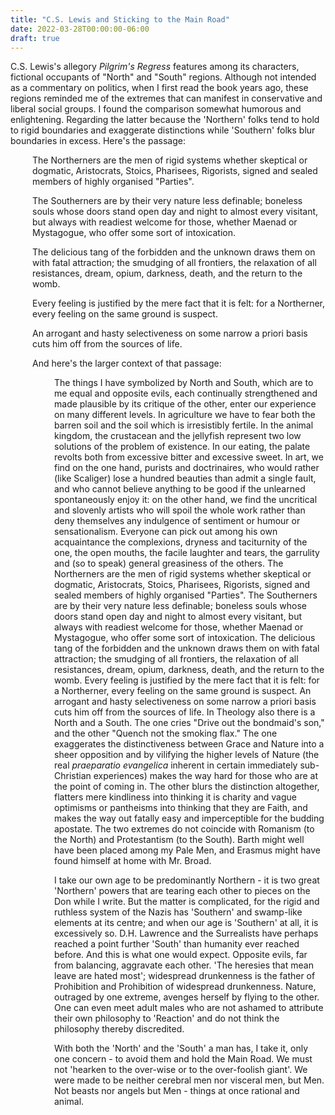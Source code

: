 ```yaml
---
title: "C.S. Lewis and Sticking to the Main Road"
date: 2022-03-28T00:00:00-06:00
draft: true
---
```


C.S. Lewis's allegory <em>Pilgrim's Regress</em> features among its characters, fictional occupants of "North" and "South" regions. Although not intended as a commentary on politics, when I first read the book years ago, these regions reminded me of the extremes that can manifest in conservative and liberal social groups. I found the comparison somewhat humorous and enlightening. Regarding the latter because the 'Northern' folks tend to hold to rigid boundaries and exaggerate distinctions while 'Southern' folks blur boundaries in excess. Here's the passage:

<div style="padding-left: 2.5em;"><p>The Northerners are the men of rigid systems whether skeptical or dogmatic, Aristocrats, Stoics, Pharisees, Rigorists, signed and sealed members of highly organised "Parties".</p>

<p>The Southerners are by their very nature less definable; boneless souls whose doors stand open day and night to almost every visitant, but always with readiest welcome for those, whether Maenad or Mystagogue, who offer some sort of intoxication.</p>  

<p>The delicious tang of the forbidden and the unknown draws them on with fatal attraction; the smudging of all frontiers, the relaxation of all resistances, dream, opium, darkness, death, and the return to the womb.</p>

<p>Every feeling is justified by the mere fact that it is felt: for a Northerner, every feeling on the same ground is suspect.</p>

<p>An arrogant and hasty selectiveness on some narrow a priori basis cuts him off from the sources of life.</p>
  
  
And here's the larger context of that passage: 


<div style="padding-left: 2.5em;"><p>The things I have symbolized by North and South, which are to me equal and opposite evils, each continually strengthened and made plausible by its critique of the other, enter our experience on many different levels. In agriculture we have to fear both the barren soil and the soil which is irresistibly fertile. In the animal kingdom, the crustacean and the jellyfish represent two low solutions of the problem of existence. In our eating, the palate revolts both from excessive bitter and excessive sweet. In art, we find on the one hand, purists and doctrinaires, who would rather (like Scaliger) lose a hundred beauties than admit a single fault, and who cannot believe anything to be good if the unlearned spontaneously enjoy it:  on the other hand, we find the uncritical and slovenly artists who will spoil the whole work rather than deny themselves any indulgence of sentiment or humour or sensationalism. Everyone can pick out among his own acquaintance the complexions, dryness and taciturnity of the one, the open mouths, the facile laughter and tears, the garrulity and (so to speak) general greasiness of the others. The Northerners are the men of rigid systems whether skeptical or dogmatic, Aristocrats, Stoics, Pharisees, Rigorists, signed and sealed members of highly organised "Parties". The Southerners are by their very nature less definable; boneless souls whose doors stand open day and night to almost every visitant, but always with readiest welcome for those, whether Maenad or Mystagogue, who offer some sort of intoxication. The delicious tang of the forbidden and the unknown draws them on with fatal attraction; the smudging of all frontiers, the relaxation of all resistances, dream, opium, darkness, death, and the return to the womb. Every feeling is justified by the mere fact that it is felt:  for a Northerner, every feeling on the same ground is suspect. An arrogant and hasty selectiveness on some narrow a priori basis cuts him off from the sources of life.  In Theology also there is a North and a South.  The one cries "Drive out the bondmaid's son," and the other "Quench not the smoking flax." The one exaggerates the distinctiveness between Grace and Nature into a sheer opposition and by vilifying the higher levels of Nature (the real <em>praeparatio evangelica</em> inherent in certain immediately sub-Christian experiences) makes the way hard for those who are at the point of coming in. The other blurs the distinction altogether, flatters mere kindliness into thinking it is charity and vague optimisms or pantheisms into thinking that they are Faith, and makes the way out fatally easy and imperceptible for the budding apostate. The two extremes do not coincide with Romanism (to the North) and Protestantism (to the South).  Barth might well have been placed among my Pale Men, and Erasmus might have found himself at home with Mr. Broad.

 <p>I take our own age to be predominantly Northern - it is two great 'Northern' powers that are tearing each other to pieces on the Don while I write. But the matter is complicated, for the rigid and ruthless system of the Nazis has 'Southern' and swamp-like elements at its centre; and when our age is 'Southern' at all, it is excessively so. D.H. Lawrence and the Surrealists have perhaps reached a point further 'South' than humanity ever reached before. And this is what one would expect. Opposite evils, far from balancing, aggravate each other. 'The heresies that mean leave are hated most'; widespread drunkenness is the father of Prohibition and Prohibition of widespread drunkenness. Nature, outraged by one extreme, avenges herself by flying to the other. One can even meet adult males who are not ashamed to attribute their own philosophy to 'Reaction' and do not think the philosophy thereby discredited.  </p>

 <p>With both the 'North' and the 'South' a man has, I take it, only one concern - to avoid them and hold the Main Road. We must not 'hearken to the over-wise  or to the over-foolish giant'. We were made to be neither cerebral men nor visceral men, but Men. Not beasts nor angels but Men - things at once rational and animal. </p>

